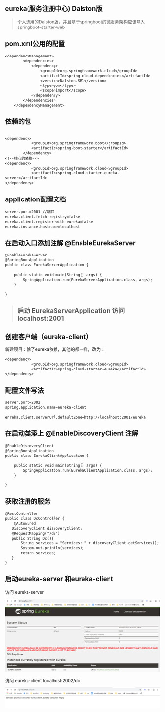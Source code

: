 ## eureka(服务注册中心) Dalston版
> 个人选用的Dalston版，并且基于springboot的微服务架构应该导入springboot-starter-web 

## pom.xml公用的配置
```
<dependencyManagement>
        <dependencies>
            <dependency>
                <groupId>org.springframework.cloud</groupId>
                <artifactId>spring-cloud-dependencies</artifactId>
                <version>Dalston.SR1</version>
                <type>pom</type>
                <scope>import</scope>
            </dependency>
        </dependencies>
    </dependencyManagement>
```

## 依赖的包
```

<dependency>
            <groupId>org.springframework.boot</groupId>
            <artifactId>spring-boot-starter</artifactId>
        </dependency>
<!--核心的依赖-->
<dependency>
            <groupId>org.springframework.cloud</groupId>
            <artifactId>spring-cloud-starter-eureka-server</artifactId>
</dependency>
```


## application配置文档
```
server.port=2001 //端口
eureka.client.fetch-registry=false
eureka.client.register-with-eureka=false
eureka.instance.hostname=localhost 

```

## 在启动入口添加注解 @EnableEurekaServer


```
@EnableEurekaServer
@SpringBootApplication
public class EurekaServerApplication {

    public static void main(String[] args) {
        SpringApplication.run(EurekaServerApplication.class, args);
    }

}

```

> ## 启动 EurekaServerApplication  访问 localhost:2001


## 创建客户端（eureka-client）
新建项目：除了eureka依赖，其他的都一样，改为：
```
<dependency>
            <groupId>org.springframework.cloud</groupId>
            <artifactId>spring-cloud-starter-eureka</artifactId>
</dependency>
```

## 配置文件写法

```
server.port=2002
spring.application.name=eureka-client

enreka.client.serverUrl.defaultZone=http://localhost:2001/eureka
```
## 在启动类添上 @EnableDiscoveryClient 注解
```
@EnableDiscoveryClient
@SpringBootApplication
public class EurekaClientApplication {

    public static void main(String[] args) {
        SpringApplication.run(EurekaClientApplication.class, args);
    }

}
```

## 获取注册的服务

```
@RestController
public class DcController { 
    @Autowired
   DiscoveryClient discoveryClient;
   @RequestMapping("/dc")
   public String Dc(){
       String services = "Services: " + discoveryClient.getServices();
       System.out.println(services);
       return services;
   }
}
```


## 启动eureka-server 和eureka-client 

访问 eureka-server 

![](/img/eureka-server.png)


访问 eureka-client localhost:2002/dc

![](/img/eureka-client.png)

